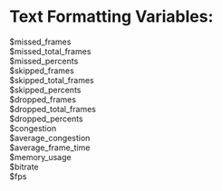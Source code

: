 # Text Formatting Variables:
$missed_frames<br>
$missed_total_frames<br>
$missed_percents<br>
$skipped_frames<br>
$skipped_total_frames<br>
$skipped_percents<br>
$dropped_frames<br>
$dropped_total_frames<br>
$dropped_percents<br>
$congestion<br>
$average_congestion<br>
$average_frame_time<br>
$memory_usage<br>
$bitrate<br>
$fps</p>